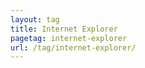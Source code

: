 ```yaml
---
layout: tag
title: Internet Explorer
pagetag: internet-explorer
url: /tag/internet-explorer/
---
```

